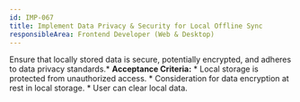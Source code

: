 ```yaml
---
id: IMP-067
title: Implement Data Privacy & Security for Local Offline Sync
responsibleArea: Frontend Developer (Web & Desktop)
---
```

Ensure that locally stored data is secure, potentially encrypted, and adheres to data privacy standards.*   **Acceptance Criteria:**    *   Local storage is protected from unauthorized access.    *   Consideration for data encryption at rest in local storage.    *   User can clear local data.